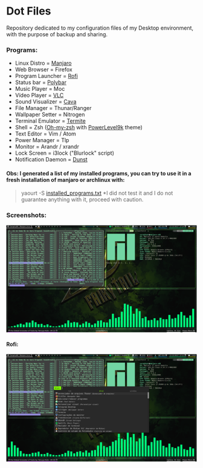 # Dot Files
Repository dedicated to my configuration files of my Desktop environment, with the purpose of backup and sharing.

### Programs:
* Linux Distro =        [Manjaro](https://manjaro.org/)
* Web Browser =         Firefox 
* Program Launcher =    [Rofi](https://github.com/DaveDavenport/rofi) 
* Status bar =          [Polybar](https://github.com/jaagr/polybar) 
* Music Player =        Moc 
* Vídeo Player =        [VLC](https://www.videolan.org/vlc/) 
* Sound Visualizer =    [Cava](https://github.com/karlstav/cava) 
* File Manager =        Thunar/Ranger 
* Wallpaper Setter =    Nitrogen 
* Terminal Emulator =   [Termite](https://github.com/thestinger/termite) 
* Shell =               Zsh ([Oh-my-zsh](https://github.com/robbyrussell/oh-my-zsh) with [PowerLevel9k](https://github.com/bhilburn/powerlevel9k) theme) 
* Text Editor =         Vim / Atom 
* Power Manager =       Tlp 
* Monitor =             Arandr / xrandr 
* Lock Screen =         i3lock ("Blurlock" script)
* Notification Daemon = [Dunst](https://github.com/dunst-project/dunst)

#### Obs: I generated a list of my installed programs, you can try to use it in a fresh installation of manjaro or archlinux with:
> yaourt -S [installed_programs.txt](https://github.com/SeraphyBR/DotFiles/blob/master/installed_programs.txt)
*I did not test it and I do not guarantee anything with it, proceed with caution.

### Screenshots:

![Alt text](https://github.com/SeraphyBR/DotFiles/blob/master/Screenshots/Screenshot1.png "Screenshot 1")

#### Rofi: 

![Alt text]( https://github.com/SeraphyBR/DotFiles/blob/master/Screenshots/screenshot2-rofi.png "Screenshot 2")
